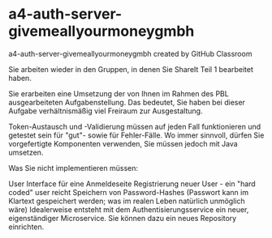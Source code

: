 # a4-auth-server-givemeallyourmoneygmbh
a4-auth-server-givemeallyourmoneygmbh created by GitHub Classroom

Sie arbeiten wieder in den Gruppen, in denen Sie ShareIt Teil 1 bearbeitet haben.

Sie erarbeiten eine Umsetzung der von Ihnen im Rahmen des PBL ausgearbeiteten Aufgabenstellung. Das bedeutet, Sie haben bei dieser Aufgabe verhältnismäßig viel Freiraum zur Ausgestaltung.

Token-Austausch und -Validierung müssen auf jeden Fall funktionieren und getestet sein für "gut"- sowie für Fehler-Fälle. Wo immer sinnvoll, dürfen Sie vorgefertigte Komponenten verwenden, Sie müssen jedoch mit Java umsetzen.

Was Sie nicht implementieren müssen:

User Interface für eine Anmeldeseite 
Registrierung neuer User - ein "hard coded" user reicht
Speichern von Password-Hashes (Passwort kann im Klartext gespeichert werden; was im realen Leben natürlich unmöglich wäre)
Idealerweise entsteht mit dem Authentisierungsservice ein neuer, eigenständiger Microservice. Sie können dazu ein neues Repository einrichten. 
